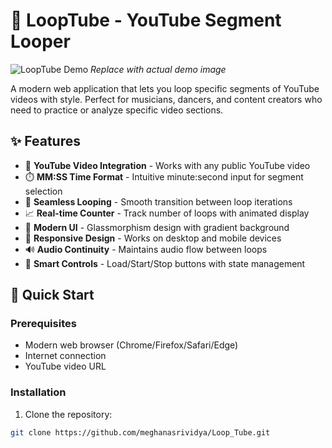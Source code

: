 # 🔁 LoopTube - YouTube Segment Looper

![LoopTube Demo](https://via.placeholder.com/800x400.png?text=LoopTube+Demo+Video+Here) 
*Replace with actual demo image*

A modern web application that lets you loop specific segments of YouTube videos with style. Perfect for musicians, dancers, and content creators who need to practice or analyze specific video sections.

## ✨ Features

- 🎥 **YouTube Video Integration** - Works with any public YouTube video
- ⏱️ **MM:SS Time Format** - Intuitive minute:second input for segment selection
- 🔄 **Seamless Looping** - Smooth transition between loop iterations
- 📈 **Real-time Counter** - Track number of loops with animated display
- 🎨 **Modern UI** - Glassmorphism design with gradient background
- 📱 **Responsive Design** - Works on desktop and mobile devices
- 🔊 **Audio Continuity** - Maintains audio flow between loops
- 🚦 **Smart Controls** - Load/Start/Stop buttons with state management

## 🚀 Quick Start

### Prerequisites
- Modern web browser (Chrome/Firefox/Safari/Edge)
- Internet connection
- YouTube video URL

### Installation
1. Clone the repository:
```bash
git clone https://github.com/meghanasrividya/Loop_Tube.git
